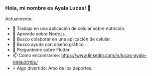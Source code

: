 ### Hola, mi nombre es Ayala Lucas! 👋

Actualmente:
- 🔭 Trabajo en una aplicación de celular sobre nutrición.
- 🌱 Aprendo sobre Node.js.
- 👯 Busco colaborar en una aplicación de celular.
- 🤔 Busco ayuda con diseño gráfico.
- 💬 Pregunteme sobre Flutter.
- 📫 Como encontrarme: https://www.linkedin.com/in/lucas-ayala-098b3015b/
- ⚡ Algo divertido: Amo de los deportes.
